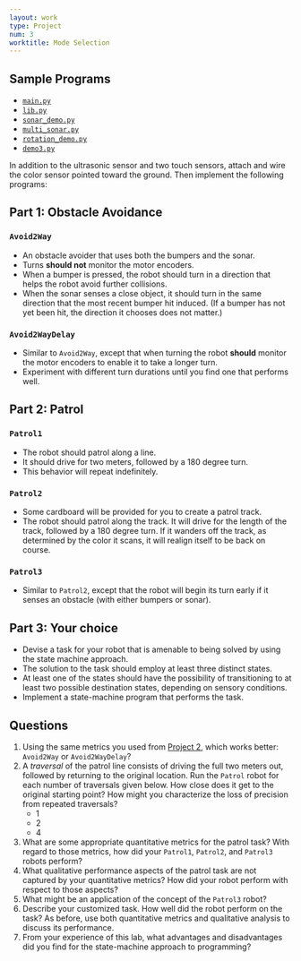 ```yaml
---
layout: work
type: Project
num: 3
worktitle: Mode Selection
---
```


## Sample Programs

* [`main.py`]({{site.baseurl}}/assets/programs/mode_selection_2/main.py)
* [`lib.py`]({{site.baseurl}}/assets/programs/mode_selection_2/lib.py)
* [`sonar_demo.py`]({{site.baseurl}}/assets/programs/mode_selection_2/sonar_demo.py)
* [`multi_sonar.py`]({{site.baseurl}}/assets/programs/mode_selection_2/multi_sonar.py)
* [`rotation_demo.py`]({{site.baseurl}}/assets/programs/mode_selection_2/rotation_demo.py)
* [`demo3.py`]({{site.baseurl}}/assets/programs/mode_selection_2/demo3.py)

In addition to the ultrasonic sensor and two touch sensors, attach and wire the 
color sensor pointed toward the ground. Then implement the following programs:

## Part 1: Obstacle Avoidance

### `Avoid2Way`
* An obstacle avoider that uses both the bumpers and the sonar.
* Turns **should not** monitor the motor encoders.
* When a bumper is pressed, the robot should turn in a direction that helps the robot
  avoid further collisions.
* When the sonar senses a close object, it should turn in the same direction that 
  the most recent bumper hit induced. (If a bumper has not yet been hit, the direction
  it chooses does not matter.)
  
### `Avoid2WayDelay`
* Similar to `Avoid2Way`, except that when turning the robot **should** monitor the motor 
  encoders to enable it to take a longer turn. 
* Experiment with different turn durations until you find one that performs well.
 
 
## Part 2: Patrol
 
### `Patrol1`
* The robot should patrol along a line.
* It should drive for two meters, followed by a 180 degree turn.
* This behavior will repeat indefinitely.

### `Patrol2`
* Some cardboard will be provided for you to create a patrol track.
* The robot should patrol along the track. It will drive for the length of the track, followed
  by a 180 degree turn. If it wanders off the track, as determined by the color
  it scans, it will realign itself to be back on course.

### `Patrol3`
* Similar to `Patrol2`, except that the robot will begin its turn early if it senses an 
  obstacle (with either bumpers or sonar).
  
## Part 3: Your choice
* Devise a task for your robot that is amenable to being solved by using the state machine
approach.
* The solution to the task should employ at least three distinct states.
* At least one of the states should have the possibility of transitioning to at least
  two possible destination states, depending on sensory conditions.
* Implement a state-machine program that performs the task.

## Questions

1. Using the same metrics you used from [Project 2]({{site.baseurl}}/projects/avoid.html), which works better: `Avoid2Way` or `Avoid2WayDelay`?
2. A *traversal* of the patrol line consists of driving the full two meters out, followed by returning to the original location. 
   Run the `Patrol` robot for each number of traversals given below. How close does it get to the original starting point? 
   How might you characterize the loss of precision from repeated traversals?
   * 1
   * 2
   * 4
3. What are some appropriate quantitative metrics for the patrol task? With regard to those
   metrics, how did your `Patrol1`, `Patrol2`, and `Patrol3` robots perform? 
4. What qualitative performance aspects of the patrol task are not captured by your 
   quantitative metrics? How did your robot perform with respect to those aspects?
5. What might be an application of the concept of the `Patrol3` robot?
6. Describe your customized task. How well did the robot perform on the task? As before, use both 
   quantitative metrics and qualitative analysis to discuss its performance.
7. From your experience of this lab, what advantages and disadvantages did you find for the state-machine approach to programming?

